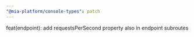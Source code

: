 ```yaml
---
"@mia-platform/console-types": patch
---
```


feat(endpoint): add requestsPerSecond property also in endpoint subroutes
